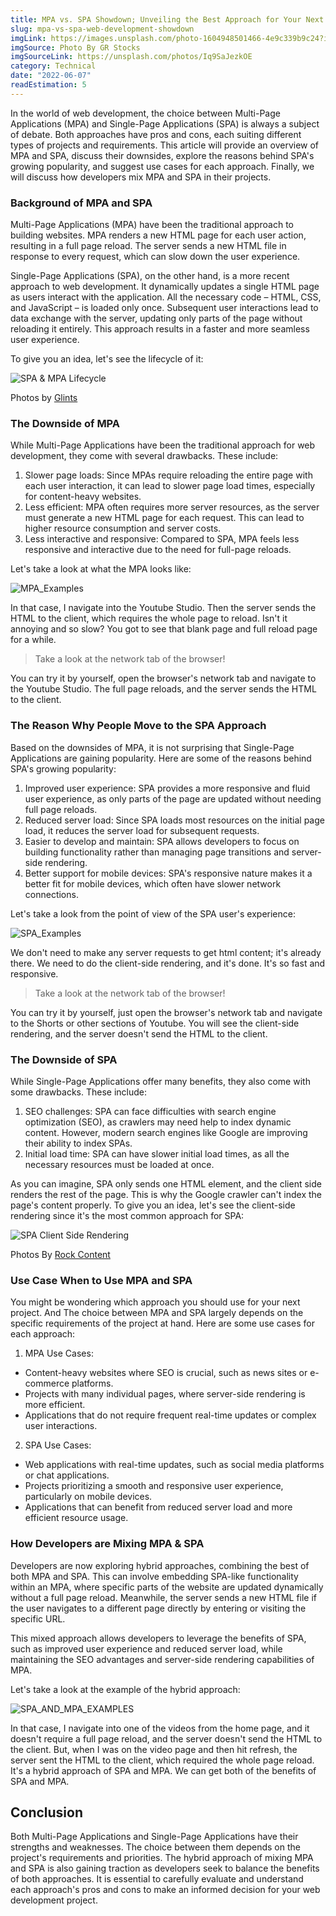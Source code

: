 ```yaml
---
title: MPA vs. SPA Showdown; Unveiling the Best Approach for Your Next Web Project
slug: mpa-vs-spa-web-development-showdown
imgLink: https://images.unsplash.com/photo-1604948501466-4e9c339b9c24?ixlib=rb-4.0.3&ixid=M3wxMjA3fDB8MHxwaG90by1wYWdlfHx8fGVufDB8fHx8fA%3D%3D&auto=format&fit=crop&w=2070&q=80
imgSource: Photo By GR Stocks
imgSourceLink: https://unsplash.com/photos/Iq9SaJezkOE
category: Technical
date: "2022-06-07"
readEstimation: 5
---
```


In the world of web development, the choice between Multi-Page Applications (MPA) and Single-Page Applications (SPA) is always a subject of debate. Both approaches have pros and cons, each suiting different types of projects and requirements. This article will provide an overview of MPA and SPA, discuss their downsides, explore the reasons behind SPA's growing popularity, and suggest use cases for each approach. Finally, we will discuss how developers mix MPA and SPA in their projects.

### Background of MPA and SPA

Multi-Page Applications (MPA) have been the traditional approach to building websites. MPA renders a new HTML page for each user action, resulting in a full page reload. The server sends a new HTML file in response to every request, which can slow down the user experience.

Single-Page Applications (SPA), on the other hand, is a more recent approach to web development. It dynamically updates a single HTML page as users interact with the application. All the necessary code – HTML, CSS, and JavaScript – is loaded only once. Subsequent user interactions lead to data exchange with the server, updating only parts of the page without reloading it entirely. This approach results in a faster and more seamless user experience.

To give you an idea, let's see the lifecycle of it:

![SPA & MPA Lifecycle](https://glints.com/id/lowongan/wp-content/uploads/2020/12/spa-mpa-lifecycle.jpg)

Photos by [Glints](https://glints.com/id/lowongan/wp-content/uploads/2020/12/spa-mpa-lifecycle.jpg)

### The Downside of MPA

While Multi-Page Applications have been the traditional approach for web development, they come with several drawbacks. These include:

1. Slower page loads: Since MPAs require reloading the entire page with each user interaction, it can lead to slower page load times, especially for content-heavy websites.
2. Less efficient: MPA often requires more server resources, as the server must generate a new HTML page for each request. This can lead to higher resource consumption and server costs.
3. Less interactive and responsive: Compared to SPA, MPA feels less responsive and interactive due to the need for full-page reloads.

Let's take a look at what the MPA looks like:

![MPA_Examples](https://s11.gifyu.com/images/SuUbX.gif)

In that case, I navigate into the Youtube Studio. Then the server sends the HTML to the client, which requires the whole page to reload. Isn't it annoying and so slow? You got to see that blank page and full reload page for a while.

> Take a look at the network tab of the browser!

You can try it by yourself, open the browser's network tab and navigate to the Youtube Studio. The full page reloads, and the server sends the HTML to the client.

### The Reason Why People Move to the SPA Approach

Based on the downsides of MPA, it is not surprising that Single-Page Applications are gaining popularity. Here are some of the reasons behind SPA's growing popularity:

1. Improved user experience: SPA provides a more responsive and fluid user experience, as only parts of the page are updated without needing full page reloads.
2. Reduced server load: Since SPA loads most resources on the initial page load, it reduces the server load for subsequent requests.
3. Easier to develop and maintain: SPA allows developers to focus on building functionality rather than managing page transitions and server-side rendering.
4. Better support for mobile devices: SPA's responsive nature makes it a better fit for mobile devices, which often have slower network connections.

Let's take a look from the point of view of the SPA user's experience:

![SPA_Examples](https://s12.gifyu.com/images/SuUzb.gif)

We don't need to make any server requests to get html content; it's already there. We need to do the client-side rendering, and it's done. It's so fast and responsive.

> Take a look at the network tab of the browser!

You can try it by yourself, just open the browser's network tab and navigate to the Shorts or other sections of Youtube. You will see the client-side rendering, and the server doesn't send the HTML to the client.

### The Downside of SPA

While Single-Page Applications offer many benefits, they also come with some drawbacks. These include:

1. SEO challenges: SPA can face difficulties with search engine optimization (SEO), as crawlers may need help to index dynamic content. However, modern search engines like Google are improving their ability to index SPAs.
2. Initial load time: SPA can have slower initial load times, as all the necessary resources must be loaded at once.

As you can imagine, SPA only sends one HTML element, and the client side renders the rest of the page. This is why the Google crawler can't index the page's content properly. To give you an idea, let's see the client-side rendering since it's the most common approach for SPA:

![SPA Client Side Rendering](https://s3.amazonaws.com/scribblelive-com-prod/wp-content/uploads/sites/4/2020/10/CSR.png)

Photos By [Rock Content](https://rockcontent.com/)

### Use Case When to Use MPA and SPA

You might be wondering which approach you should use for your next project. And The choice between MPA and SPA largely depends on the specific requirements of the project at hand. Here are some use cases for each approach:

1. MPA Use Cases:

- Content-heavy websites where SEO is crucial, such as news sites or e-commerce platforms.
- Projects with many individual pages, where server-side rendering is more efficient.
- Applications that do not require frequent real-time updates or complex user interactions.

2. SPA Use Cases:

- Web applications with real-time updates, such as social media platforms or chat applications.
- Projects prioritizing a smooth and responsive user experience, particularly on mobile devices.
- Applications that can benefit from reduced server load and more efficient resource usage.

### How Developers are Mixing MPA & SPA

Developers are now exploring hybrid approaches, combining the best of both MPA and SPA. This can involve embedding SPA-like functionality within an MPA, where specific parts of the website are updated dynamically without a full page reload. Meanwhile, the server sends a new HTML file if the user navigates to a different page directly by entering or visiting the specific URL.

This mixed approach allows developers to leverage the benefits of SPA, such as improved user experience and reduced server load, while maintaining the SEO advantages and server-side rendering capabilities of MPA.

Let's take a look at the example of the hybrid approach:

![SPA_AND_MPA_EXAMPLES](https://s12.gifyu.com/images/SuUse.gif)

In that case, I navigate into one of the videos from the home page, and it doesn't require a full page reload, and the server doesn't send the HTML to the client. But, when I was on the video page and then hit refresh, the server sent the HTML to the client, which required the whole page reload. It's a hybrid approach of SPA and MPA. We can get both of the benefits of SPA and MPA.

## Conclusion

Both Multi-Page Applications and Single-Page Applications have their strengths and weaknesses. The choice between them depends on the project's requirements and priorities. The hybrid approach of mixing MPA and SPA is also gaining traction as developers seek to balance the benefits of both approaches. It is essential to carefully evaluate and understand each approach's pros and cons to make an informed decision for your web development project.
